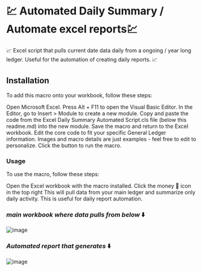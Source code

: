 

# 💹 Automated Daily Summary / Automate excel reports💹
📈 Excel script that pulls current date data daily from a ongoing / year long ledger. Useful for the automation of creating daily reports. 📈

## Installation
To add this macro onto your workbook, follow these steps:

Open Microsoft Excel.
Press Alt + F11 to open the Visual Basic Editor.
In the Editor, go to Insert > Module to create a new module.
Copy and paste the code from the Excel Daily Summary Automated Script.cls file (below this readme.md) into the new module.
Save the macro and return to the Excel workbook.
Edit the core code to fit your specific General Ledger information. Images and macro details are just examples - feel free to edit to personalize.
Click the button to run the macro.

### Usage
To use the macro, follow these steps:

Open the Excel workbook with the macro installed.
Click the money 💸 icon in the top right
This will pull data from your main ledger and summarize only daily activity. This is useful for daily report automation. 

### *main workbook where data pulls from below* ⬇️

![image](https://github.com/andero32/Excel-Daily-Summary-script/assets/130467114/10eddda0-1f78-4b35-88ec-3ab751c313f0)

### *Automated report that generates* ⬇️

![image](https://github.com/andero32/Excel-Daily-Summary-script/assets/130467114/5f554a91-7110-4a09-8f79-a87ebc6d8720)

